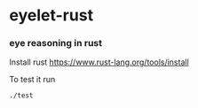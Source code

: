 # eyelet-rust

### eye reasoning in rust

Install rust https://www.rust-lang.org/tools/install

To test it run
```
./test
```
